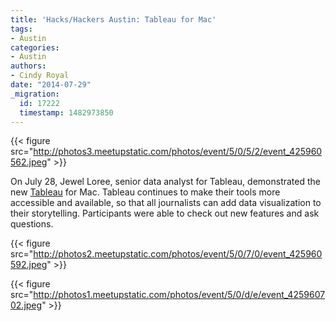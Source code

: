 ```yaml
---
title: 'Hacks/Hackers Austin: Tableau for Mac'
tags:
- Austin
categories:
- Austin
authors:
- Cindy Royal
date: "2014-07-29"
_migration:
  id: 17222
  timestamp: 1482973850
---
```


{{< figure src="http://photos3.meetupstatic.com/photos/event/5/0/5/2/event_425960562.jpeg" >}}

On July 28, Jewel Loree, senior data analyst for Tableau, demonstrated the new [Tableau][1] for Mac. Tableau continues to make their tools more accessible and available, so that all journalists can add data visualization to their storytelling. Participants were able to check out new features and ask questions.

{{< figure src="http://photos2.meetupstatic.com/photos/event/5/0/7/0/event_425960592.jpeg" >}}

{{< figure src="http://photos1.meetupstatic.com/photos/event/5/0/d/e/event_425960702.jpeg" >}}

 [1]: http://www.tableausoftware.com/